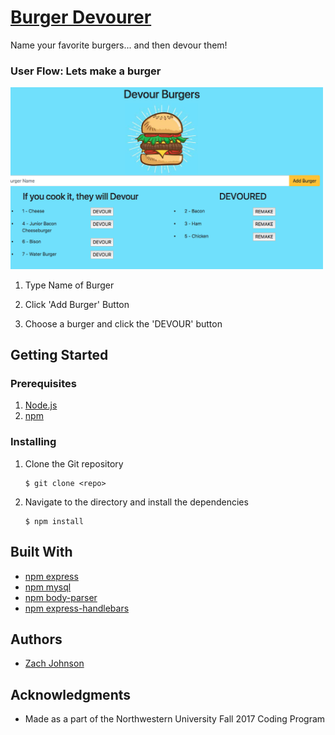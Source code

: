 # [Burger Devourer](https://sheltered-forest-27280.herokuapp.com/)

Name your favorite burgers... and then devour them!

### User Flow: Lets make a burger

<img src="public/assets/images/home_screen.png" alt="Burger Devourer Home Screen" width="500px" />

1. Type Name of Burger

2. Click 'Add Burger' Button

3. Choose a burger and click the 'DEVOUR' button


## Getting Started


### Prerequisites

1. [Node.js](https://nodejs.org/en/)
2. [npm](https://www.npmjs.com/get-npm)

### Installing

1. Clone the Git repository

   ```
   $ git clone <repo>
   ```
2. Navigate to the directory and install the dependencies 
   ```
   $ npm install
   ```

## Built With 

* [npm express](https://www.npmjs.com/package/express)
* [npm mysql](https://www.npmjs.com/package/mysql)
* [npm body-parser](https://www.npmjs.com/package/body-parser)
* [npm express-handlebars](https://www.npmjs.com/package/express-handlebars)

## Authors

* [Zach Johnson](https://github.com/zachtjohnson01)

## Acknowledgments

* Made as a part of the Northwestern University Fall 2017 Coding Program